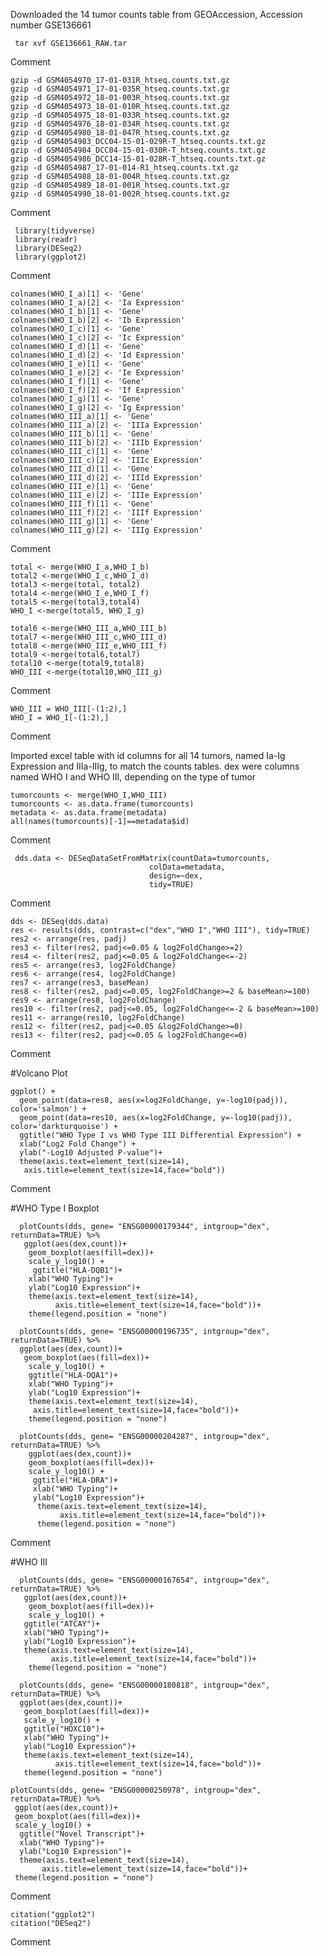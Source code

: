 Downloaded the 14 tumor counts table from GEOAccession, Accession number GSE136661

     tar xvf GSE136661_RAW.tar
Comment

    gzip -d GSM4054970_17-01-031R_htseq.counts.txt.gz
    gzip -d GSM4054971_17-01-035R_htseq.counts.txt.gz
    gzip -d GSM4054972_18-01-003R_htseq.counts.txt.gz
    gzip -d GSM4054973_18-01-010R_htseq.counts.txt.gz
    gzip -d GSM4054975_18-01-033R_htseq.counts.txt.gz
    gzip -d GSM4054976_18-01-034R_htseq.counts.txt.gz
    gzip -d GSM4054980_18-01-047R_htseq.counts.txt.gz
    gzip -d GSM4054983_DCC04-15-01-029R-T_htseq.counts.txt.gz
    gzip -d GSM4054984_DCC04-15-01-030R-T_htseq.counts.txt.gz
    gzip -d GSM4054986_DCC14-15-01-028R-T_htseq.counts.txt.gz
    gzip -d GSM4054987_17-01-014-R1_htseq.counts.txt.gz
    gzip -d GSM4054988_18-01-004R_htseq.counts.txt.gz
    gzip -d GSM4054989_18-01-001R_htseq.counts.txt.gz
    gzip -d GSM4054990_18-01-002R_htseq.counts.txt.gz
Comment

     library(tidyverse)
     library(readr)
     library(DESeq2)
     library(ggplot2)
Comment

    colnames(WHO_I_a)[1] <- 'Gene'
    colnames(WHO_I_a)[2] <- 'Ia Expression'
    colnames(WHO_I_b)[1] <- 'Gene'
    colnames(WHO_I_b)[2] <- 'Ib Expression'
    colnames(WHO_I_c)[1] <- 'Gene'
    colnames(WHO_I_c)[2] <- 'Ic Expression'
    colnames(WHO_I_d)[1] <- 'Gene'
    colnames(WHO_I_d)[2] <- 'Id Expression'
    colnames(WHO_I_e)[1] <- 'Gene'
    colnames(WHO_I_e)[2] <- 'Ie Expression'
    colnames(WHO_I_f)[1] <- 'Gene'
    colnames(WHO_I_f)[2] <- 'If Expression'
    colnames(WHO_I_g)[1] <- 'Gene'
    colnames(WHO_I_g)[2] <- 'Ig Expression'
    colnames(WHO_III_a)[1] <- 'Gene'
    colnames(WHO_III_a)[2] <- 'IIIa Expression'
    colnames(WHO_III_b)[1] <- 'Gene'
    colnames(WHO_III_b)[2] <- 'IIIb Expression'
    colnames(WHO_III_c)[1] <- 'Gene'
    colnames(WHO_III_c)[2] <- 'IIIc Expression'
    colnames(WHO_III_d)[1] <- 'Gene'
    colnames(WHO_III_d)[2] <- 'IIId Expression'
    colnames(WHO_III_e)[1] <- 'Gene'
    colnames(WHO_III_e)[2] <- 'IIIe Expression'
    colnames(WHO_III_f)[1] <- 'Gene'
    colnames(WHO_III_f)[2] <- 'IIIf Expression'
    colnames(WHO_III_g)[1] <- 'Gene'
    colnames(WHO_III_g)[2] <- 'IIIg Expression'
Comment

    total <- merge(WHO_I_a,WHO_I_b)
    total2 <-merge(WHO_I_c,WHO_I_d)
    total3 <-merge(total, total2)
    total4 <-merge(WHO_I_e,WHO_I_f)
    total5 <-merge(total3,total4)
    WHO_I <-merge(total5, WHO_I_g)

    total6 <-merge(WHO_III_a,WHO_III_b)
    total7 <-merge(WHO_III_c,WHO_III_d)
    total8 <-merge(WHO_III_e,WHO_III_f)
    total9 <-merge(total6,total7)
    total10 <-merge(total9,total8)
    WHO_III <-merge(total10,WHO_III_g)
Comment

    WHO_III = WHO_III[-(1:2),]
    WHO_I = WHO_I[-(1:2),]
Comment

Imported excel table with id columns for all 14 tumors, named Ia-Ig Expression and IIIa-IIIg, to match the counts tables. dex were columns named WHO I and WHO III, depending on the type of tumor

    tumorcounts <- merge(WHO_I,WHO_III)
    tumorcounts <- as.data.frame(tumorcounts)
    metadata <- as.data.frame(metadata)
    all(names(tumorcounts)[-1]==metadata$id)
Comment

     dds.data <- DESeqDataSetFromMatrix(countData=tumorcounts, 
                                   colData=metadata, 
                                   design=~dex, 
                                   tidy=TRUE)
Comment

    dds <- DESeq(dds.data)
    res <- results(dds, contrast=c("dex","WHO I","WHO III"), tidy=TRUE)
    res2 <- arrange(res, padj)
    res3 <- filter(res2, padj<=0.05 & log2FoldChange>=2)
    res4 <- filter(res2, padj<=0.05 & log2FoldChange<=-2)
    res5 <- arrange(res3, log2FoldChange)
    res6 <- arrange(res4, log2FoldChange)
    res7 <- arrange(res3, baseMean)
    res8 <- filter(res2, padj<=0.05, log2FoldChange>=2 & baseMean>=100)
    res9 <- arrange(res8, log2FoldChange)
    res10 <- filter(res2, padj<=0.05, log2FoldChange<=-2 & baseMean>=100)
    res11 <- arrange(res10, log2FoldChange)
    res12 <- filter(res2, padj<=0.05 &log2FoldChange>=0)
    res13 <- filter(res2, padj<=0.05 & log2FoldChange<=0)
Comment

#Volcano Plot

    ggplot() + 
      geom_point(data=res8, aes(x=log2FoldChange, y=-log10(padj)), color='salmon') + 
      geom_point(data=res10, aes(x=log2FoldChange, y=-log10(padj)), color='darkturquoise') +
      ggtitle("WHO Type I vs WHO Type III Differential Expression") +
      xlab("Log2 Fold Change") +
      ylab("-Log10 Adjusted P-value")+
      theme(axis.text=element_text(size=14),
       axis.title=element_text(size=14,face="bold"))
Comment

#WHO Type I Boxplot

      plotCounts(dds, gene= "ENSG00000179344", intgroup="dex", returnData=TRUE) %>%
       ggplot(aes(dex,count))+
        geom_boxplot(aes(fill=dex))+
        scale_y_log10() + 
         ggtitle("HLA-DQB1")+
        xlab("WHO Typing")+
        ylab("Log10 Expression")+
        theme(axis.text=element_text(size=14),
              axis.title=element_text(size=14,face="bold"))+
        theme(legend.position = "none")

      plotCounts(dds, gene= "ENSG00000196735", intgroup="dex", returnData=TRUE) %>%
      ggplot(aes(dex,count))+
       geom_boxplot(aes(fill=dex))+
        scale_y_log10() + 
        ggtitle("HLA-DQA1")+
        xlab("WHO Typing")+
        ylab("Log10 Expression")+
        theme(axis.text=element_text(size=14),
         axis.title=element_text(size=14,face="bold"))+
        theme(legend.position = "none")

      plotCounts(dds, gene= "ENSG00000204287", intgroup="dex", returnData=TRUE) %>%
        ggplot(aes(dex,count))+
        geom_boxplot(aes(fill=dex))+
        scale_y_log10() + 
         ggtitle("HLA-DRA")+
         xlab("WHO Typing")+
         ylab("Log10 Expression")+
          theme(axis.text=element_text(size=14),
               axis.title=element_text(size=14,face="bold"))+
          theme(legend.position = "none") 
Comment

#WHO III

      plotCounts(dds, gene= "ENSG00000167654", intgroup="dex", returnData=TRUE) %>%
       ggplot(aes(dex,count))+
        geom_boxplot(aes(fill=dex))+
        scale_y_log10() + 
       ggtitle("ATCAY")+
       xlab("WHO Typing")+
       ylab("Log10 Expression")+
       theme(axis.text=element_text(size=14),
             axis.title=element_text(size=14,face="bold"))+
        theme(legend.position = "none")

      plotCounts(dds, gene= "ENSG00000180818", intgroup="dex", returnData=TRUE) %>%
      ggplot(aes(dex,count))+
       geom_boxplot(aes(fill=dex))+
       scale_y_log10() + 
       ggtitle("HOXC10")+
       xlab("WHO Typing")+
       ylab("Log10 Expression")+
       theme(axis.text=element_text(size=14),
              axis.title=element_text(size=14,face="bold"))+
       theme(legend.position = "none")

    plotCounts(dds, gene= "ENSG00000250978", intgroup="dex", returnData=TRUE) %>%
     ggplot(aes(dex,count))+
     geom_boxplot(aes(fill=dex))+
     scale_y_log10() + 
      ggtitle("Novel Transcript")+
      xlab("WHO Typing")+
      ylab("Log10 Expression")+
      theme(axis.text=element_text(size=14),
           axis.title=element_text(size=14,face="bold"))+
     theme(legend.position = "none")
Comment

    citation("ggplot2")
    citation("DESeq2")
Comment
